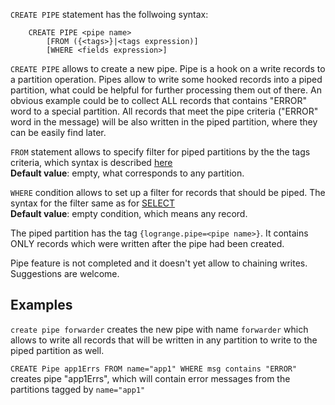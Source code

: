 `CREATE PIPE` statement has the follwoing syntax:

```
    CREATE PIPE <pipe name> 
        [FROM ({<tags>}|<tags expression)] 
        [WHERE <fields expression>]
```

`CREATE PIPE` allows to create a new pipe. Pipe is a hook on a write records to a partition operation. Pipes allow to write some hooked records into  a piped partition, what could be helpful for further processing them out of there. An obvious example could be to collect ALL records that contains "ERROR" word to a special partition. All records that meet the pipe criteria ("ERROR" word in the message) will be also written in the piped partition, where they can be easily find later.

`FROM` statement allows to specify filter for piped partitions by the the tags criteria, which syntax is described [here](lql_select.md#selecting-partitions)<br/> 
__Default value__: empty, what corresponds to any partition.

`WHERE` condition allows to set up a filter for records that should be piped. The syntax for the filter same as for [SELECT](lql_select.md#filtering-records)<br/>
__Default value__: empty condition, which means any record. 

The piped partition has the tag `{logrange.pipe=<pipe name>}`. It contains ONLY records which were written after the pipe had been created.

Pipe feature is not completed and it doesn't yet allow to chaining writes. Suggestions are welcome.

## Examples

`create pipe forwarder` creates the new pipe with name `forwarder` which allows to write all records that will be written in any partition to write to the piped partition as well.

`CREATE Pipe app1Errs FROM name="app1" WHERE msg contains "ERROR"` creates pipe "app1Errs", which will contain error messages from the partitions tagged by `name="app1"`   

